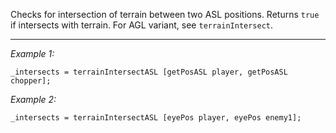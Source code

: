 Checks for intersection of terrain between two ASL positions. Returns `true` if intersects with terrain.
For AGL variant, see `terrainIntersect`.


---
*Example 1:*
```sqf
_intersects = terrainIntersectASL [getPosASL player, getPosASL chopper];
```

*Example 2:*
```sqf
_intersects = terrainIntersectASL [eyePos player, eyePos enemy1];
```